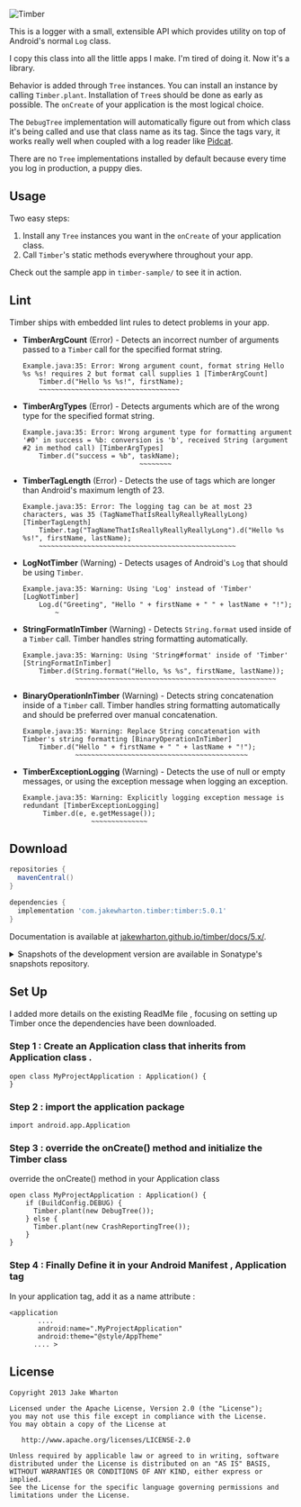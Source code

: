 ![Timber](logo.png)

This is a logger with a small, extensible API which provides utility on top of Android's normal
`Log` class.

I copy this class into all the little apps I make. I'm tired of doing it. Now it's a library.

Behavior is added through `Tree` instances. You can install an instance by calling `Timber.plant`.
Installation of `Tree`s should be done as early as possible. The `onCreate` of your application is
the most logical choice.

The `DebugTree` implementation will automatically figure out from which class it's being called and
use that class name as its tag. Since the tags vary, it works really well when coupled with a log
reader like [Pidcat][1].

There are no `Tree` implementations installed by default because every time you log in production, a
puppy dies.


Usage
-----

Two easy steps:

 1. Install any `Tree` instances you want in the `onCreate` of your application class.
 2. Call `Timber`'s static methods everywhere throughout your app.

Check out the sample app in `timber-sample/` to see it in action.


Lint
----

Timber ships with embedded lint rules to detect problems in your app.

 *  **TimberArgCount** (Error) - Detects an incorrect number of arguments passed to a `Timber` call for
    the specified format string.

        Example.java:35: Error: Wrong argument count, format string Hello %s %s! requires 2 but format call supplies 1 [TimberArgCount]
            Timber.d("Hello %s %s!", firstName);
            ~~~~~~~~~~~~~~~~~~~~~~~~~~~~~~~~~~~

 *  **TimberArgTypes** (Error) - Detects arguments which are of the wrong type for the specified format string.

        Example.java:35: Error: Wrong argument type for formatting argument '#0' in success = %b: conversion is 'b', received String (argument #2 in method call) [TimberArgTypes]
            Timber.d("success = %b", taskName);
                                     ~~~~~~~~
 *  **TimberTagLength** (Error) - Detects the use of tags which are longer than Android's maximum length of 23.

        Example.java:35: Error: The logging tag can be at most 23 characters, was 35 (TagNameThatIsReallyReallyReallyLong) [TimberTagLength]
            Timber.tag("TagNameThatIsReallyReallyReallyLong").d("Hello %s %s!", firstName, lastName);
            ~~~~~~~~~~~~~~~~~~~~~~~~~~~~~~~~~~~~~~~~~~~~~~~~~

 *  **LogNotTimber** (Warning) - Detects usages of Android's `Log` that should be using `Timber`.

        Example.java:35: Warning: Using 'Log' instead of 'Timber' [LogNotTimber]
            Log.d("Greeting", "Hello " + firstName + " " + lastName + "!");
                ~

 *  **StringFormatInTimber** (Warning) - Detects `String.format` used inside of a `Timber` call. Timber
    handles string formatting automatically.

        Example.java:35: Warning: Using 'String#format' inside of 'Timber' [StringFormatInTimber]
            Timber.d(String.format("Hello, %s %s", firstName, lastName));
                     ~~~~~~~~~~~~~~~~~~~~~~~~~~~~~~~~~~~~~~~~~~~~~~~~~~

 *  **BinaryOperationInTimber** (Warning) - Detects string concatenation inside of a `Timber` call. Timber
    handles string formatting automatically and should be preferred over manual concatenation.

        Example.java:35: Warning: Replace String concatenation with Timber's string formatting [BinaryOperationInTimber]
            Timber.d("Hello " + firstName + " " + lastName + "!");
                     ~~~~~~~~~~~~~~~~~~~~~~~~~~~~~~~~~~~~~~~~~~~

 *  **TimberExceptionLogging** (Warning) - Detects the use of null or empty messages, or using the exception message
    when logging an exception.

        Example.java:35: Warning: Explicitly logging exception message is redundant [TimberExceptionLogging]
             Timber.d(e, e.getMessage());
                         ~~~~~~~~~~~~~~


Download
--------

```groovy
repositories {
  mavenCentral()
}

dependencies {
  implementation 'com.jakewharton.timber:timber:5.0.1'
}
```

Documentation is available at [jakewharton.github.io/timber/docs/5.x/](https://jakewharton.github.io/timber/docs/5.x/).

<details>
<summary>Snapshots of the development version are available in Sonatype's snapshots repository.</summary>
<p>

```groovy
repositories {
  mavenCentral()
  maven {
    url 'https://oss.sonatype.org/content/repositories/snapshots/'
  }
}

dependencies {
  implementation 'com.jakewharton.timber:timber:5.1.0-SNAPSHOT'
}
```

Snapshot documentation is available at [jakewharton.github.io/timber/docs/latest/](https://jakewharton.github.io/timber/docs/latest/).

</p>
</details>

Set Up
------
I added more details on the existing ReadMe file , focusing on setting up Timber once the dependencies have been downloaded. 

### Step 1 :  Create an Application class that inherits from Application class . 
```
open class MyProjectApplication : Application() {
}
``` 

### Step 2 :  import the application package
    import android.app.Application

### Step 3 : override the onCreate() method and initialize the Timber class
override the onCreate() method in your Application class
```
open class MyProjectApplication : Application() {
    if (BuildConfig.DEBUG) {
      Timber.plant(new DebugTree());
    } else {
      Timber.plant(new CrashReportingTree());
    }
}
```
### Step 4 : Finally Define it in your Android Manifest , Application tag
In your application tag, add it as a name attribute : 
 ```
<application  
        ....
        android:name=".MyProjectApplication"
        android:theme="@style/AppTheme"
       .... >
```  
 
License
-------

    Copyright 2013 Jake Wharton

    Licensed under the Apache License, Version 2.0 (the "License");
    you may not use this file except in compliance with the License.
    You may obtain a copy of the License at

       http://www.apache.org/licenses/LICENSE-2.0

    Unless required by applicable law or agreed to in writing, software
    distributed under the License is distributed on an "AS IS" BASIS,
    WITHOUT WARRANTIES OR CONDITIONS OF ANY KIND, either express or implied.
    See the License for the specific language governing permissions and
    limitations under the License.



 [1]: http://github.com/JakeWharton/pidcat/
 [snap]: https://oss.sonatype.org/content/repositories/snapshots/
